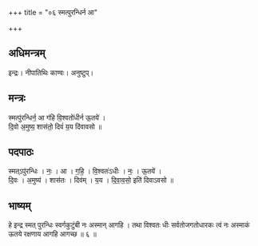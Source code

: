 +++
title = "०६ स्मत्पुरन्धिर्न आ"

+++
## अधिमन्त्रम्
इन्द्रः। नीपातिथिः काण्वः। अनुष्टुप्।

## मन्त्रः
स्मत्पु॑रन्धिर्न॒ आ ग॑हि वि॒श्वतो॑धीर्न ऊ॒तये॑ ।  
दि॒वो अ॒मुष्य॒ शास॑तो॒ दिवं॑ य॒य दि॑वावसो ॥

## पदपाठः
स्मत्ऽपु॑रन्धिः । नः॒ । आ । ग॒हि॒ । वि॒श्वतः॑ऽधीः । नः॒ । ऊ॒तये॑ ।  
दि॒वः । अ॒मुष्य॑ । शास॑तः । दिव॑म् । य॒य । दि॒वा॒व॒सो॒ इति॑ दिवाऽवसो ॥

## भाष्यम्
हे इन्द्र स्मत् पुरन्धिः स्वर्गकुटुंबी नः अस्मान् आगहि । तथा विश्वतः धीः सर्वतोजगतोधारकः त्वं नः अस्माकं ऊतये रक्षणाय आगहि आगच्छ ॥ ६ ॥